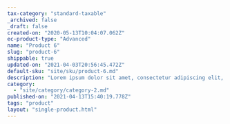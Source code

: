 ```yaml
---
tax-category: "standard-taxable"
_archived: false
_draft: false
created-on: "2020-05-13T10:04:07.062Z"
ec-product-type: "Advanced"
name: "Product 6"
slug: "product-6"
shippable: true
updated-on: "2021-04-03T20:56:45.472Z"
default-sku: "site/sku/product-6.md"
description: "Lorem ipsum dolor sit amet, consectetur adipiscing elit, sed do eiusmod tempor incididunt ut labore et dolore magna aliqua. "
category:
  - "site/category/category-2.md"
published-on: "2021-04-13T15:40:19.778Z"
tags: "product"
layout: "single-product.html"
---
```



